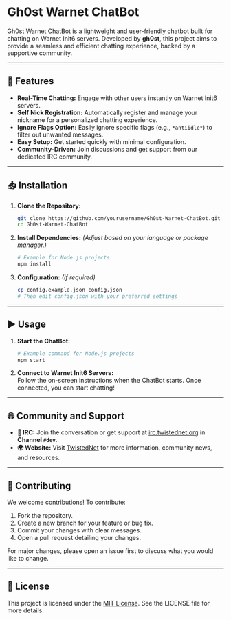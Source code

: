 # Gh0st Warnet ChatBot

Gh0st Warnet ChatBot is a lightweight and user-friendly chatbot built for chatting on Warnet Init6 servers. Developed by **gh0st**, this project aims to provide a seamless and efficient chatting experience, backed by a supportive community.

---

## 🚀 Features

- **Real-Time Chatting:** Engage with other users instantly on Warnet Init6 servers.
- **Self Nick Registration:** Automatically register and manage your nickname for a personalized chatting experience.
- **Ignore Flags Option:** Easily ignore specific flags (e.g., `*antiidle*`) to filter out unwanted messages.
- **Easy Setup:** Get started quickly with minimal configuration.
- **Community-Driven:** Join discussions and get support from our dedicated IRC community.

---

## 📥 Installation

1. **Clone the Repository:**
   ```bash
   git clone https://github.com/yourusername/Gh0st-Warnet-ChatBot.git
   cd Gh0st-Warnet-ChatBot
   ```

2. **Install Dependencies:** *(Adjust based on your language or package manager.)*
   ```bash
   # Example for Node.js projects
   npm install
   ```

3. **Configuration:** *(If required)*
   ```bash
   cp config.example.json config.json
   # Then edit config.json with your preferred settings
   ```

---

## ▶️ Usage

1. **Start the ChatBot:**
   ```bash
   # Example command for Node.js projects
   npm start
   ```

2. **Connect to Warnet Init6 Servers:**  
   Follow the on-screen instructions when the ChatBot starts. Once connected, you can start chatting!

---

## 🌐 Community and Support

- **💬 IRC:** Join the conversation or get support at [irc.twistednet.org](irc://irc.twistednet.org/#dev) in **Channel `#dev`**.
- **🌍 Website:** Visit [TwistedNet](https://twistednet.org) for more information, community news, and resources.

---

## 🤝 Contributing

We welcome contributions! To contribute:

1. Fork the repository.
2. Create a new branch for your feature or bug fix.
3. Commit your changes with clear messages.
4. Open a pull request detailing your changes.

For major changes, please open an issue first to discuss what you would like to change.

---

## 📜 License

This project is licensed under the [MIT License](LICENSE). See the LICENSE file for more details.
